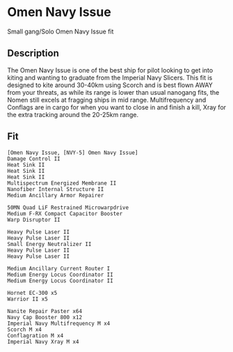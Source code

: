 # Omen Navy Issue

Small gang/Solo Omen Navy Issue fit


## Description

The Omen Navy Issue is one of the best ship for pilot looking to get into kiting and wanting to graduate from the
Imperial Navy Slicers. This fit is designed to kite around 30-40km using Scorch and is best flown AWAY from your
threats, as while its range is lower than usual nanogang fits, the Nomen still excels at fragging ships in mid range.
Multifrequency and Conflags are in cargo for when you want to close in and finish a kill,
Xray for the extra tracking around the 20-25km range.

## Fit

```
[Omen Navy Issue, [NVY-5] Omen Navy Issue]
Damage Control II
Heat Sink II
Heat Sink II
Heat Sink II
Multispectrum Energized Membrane II
Nanofiber Internal Structure II
Medium Ancillary Armor Repairer

50MN Quad LiF Restrained Microwarpdrive
Medium F-RX Compact Capacitor Booster
Warp Disruptor II

Heavy Pulse Laser II
Heavy Pulse Laser II
Small Energy Neutralizer II
Heavy Pulse Laser II
Heavy Pulse Laser II

Medium Ancillary Current Router I
Medium Energy Locus Coordinator II
Medium Energy Locus Coordinator II

Hornet EC-300 x5
Warrior II x5

Nanite Repair Paster x64
Navy Cap Booster 800 x12
Imperial Navy Multifrequency M x4
Scorch M x4
Conflagration M x4
Imperial Navy Xray M x4
```
